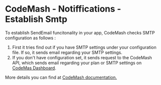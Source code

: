 # CodeMash - Notiffications - Establish Smtp

To establish SendEmail funcitonality in your app, CodeMash checks SMTP configuration as follows : 

1. First it tries find out if you have SMTP settings under your configuration file. If so, it sends email regarding your SMTP settings.
2. If you don't have configuration set, it sends request to the CodeMash API, which sends email regarding your plan or SMTP settings on <a target="_blank" href="http://cloud.codemash.io/email">CodeMas Dashboard</a>.

More details you can find at <a target="_blank" href="http://codemash.io/documentation/notifications/email">CodeMash documentation.</a>